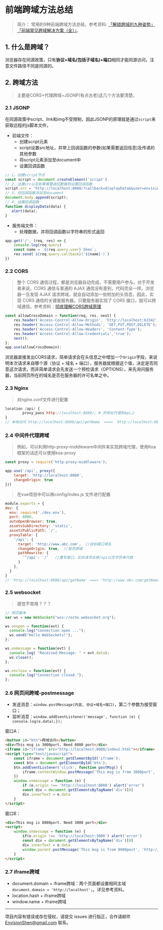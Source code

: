 # 前端跨域方法总结

> 简介： 常用的9种前端跨域方法总结，参考资料: [「解锁跨域的九种姿势」](https://github.com/LiChangyi/crossDomain)   [「前端常见跨域解决方案（全）」](https://segmentfault.com/a/1190000011145364)。



## 1. 什么是跨域？

浏览器存在同源政策，只有**协议+域名(包括子域名)+端口**相同才能同源访问，注意文件路径不同是同源的。

## 2. 跨域方法

> 主要是CORS+代理跨域+JSONP(有点古老)这几个方法要清楚。

### 2.1 JSONP

在同源政策中script、link和img不受限制，因此JSONP的原理就是通过`script`来获取远程的js脚本文件。

- 前端文件：
  - 创建script元素
  - script设置src地址，并带上回调函数的参数(如果需要返回信息)及传递的其他参数
  - 将script元素添加至document中
  - 设置回调函数

```javascript
// 1、创建script节点
const script = document.createElement('script')
// 2、设置src以及如果需要返回数据则设置回调函数
script.src = 'http://localhost:8080/?callback=displayData&&user=envision';
// 3、将回调函数添加至document
document.body.append(script);
// 4、设置回调函数
function displayData(data) {
   alert(data);
}
```

- 服务端文件：
  - 处理数据，并将回调函数以字符串的形式返回

```javascript
app.get('/', (req, res) => {
    console.log(req.query)
    const name = `${req.query.user} Shen`;
    res.send(`${req.query.callback}('${name}')`)
})
```

### 2.2 CORS

> 整个 CORS 通信过程，都是浏览器自动完成，不需要用户参与。对于开发者来说，CORS 通信与普通的 AJAX 通信没有差别，代码完全一样。浏览器一旦发现 AJAX 请求跨域，就会自动添加一些附加的头信息，因此，实现 CORS 通信的关键是服务器。只要服务器实现了 CORS 接口，就可以跨域通信。参考资料：[彻底理解CORS跨域原理](https://www.cnblogs.com/qiujianmei/p/11649905.html)

```javascript
const allowCrossDomain = function(req, res, next) {
    res.header('Access-Control-Allow-Origin', 'http://localhost:63342');
    res.header('Access-Control-Allow-Methods', 'GET,PUT,POST,DELETE');
    res.header('Access-Control-Allow-Headers', 'Content-Type');
    res.header('Access-Control-Allow-Credentials','true');
    next();
};
app.use(allowCrossDomain);
```

浏览器直接发出CORS请求，简单请求会在头信息之中增加一个`Origin`字段，来说明本次请求来自哪个源（协议 + 域名 + 端口），服务器就根据这个值，决定是否同意这次请求，而非简单请求会先发送一个预检请求（OPTIONS），来先询问服务器，当前网页所在的域名是否在服务器的许可名单之中。

### 2.3 Nginx

> 对nginx.conf文件进行配置

```javascript
location /api/ {
        proxy_pass http://localhost:8888/; # 将地址代理到api上
}
// 本地访问 http://localhost:8080/api/getName  ===>  http://localhost:8888/getName
```

### 2.4 中间件代理跨域

> 例如，可以利用http-proxy-middleware中间件来实现跨域代理，使用Koa框架的话还可以使用koa-proxy

```javascript
const proxy = require('http-proxy-middleware');

app.use('/api', proxy({
    target: 'http://localhost:8080',
    changeOrigin: true
}))
```

> 在vue项目中可以再config/index.js 文件进行配置

```javascript
module.exports = {
dev: {
  env: require('./dev.env'),
  port: 8080,
  autoOpenBrowser: true,
  assetsSubDirectory: 'static',
  assetsPublicPath: '/',
  proxyTable: {
    '/api': {
      target: 'http://www.abc.com',  //目标接口域名
      changeOrigin: true,  //是否跨域
      pathRewrite: {
        '^/api': '/'   //重写接口，实际请求去掉/api以空字符串代替
      }
    },
  }
}
// 'http://localhost:8080/api/getName' ===> 'http://www.abc.com/getName'  
```

### 2.5 websocket

> 感觉不常用？？？

```js
// 网页脚本
var ws = new WebSocket("wss://echo.websocket.org");

ws.onopen = function(evt) { 
  console.log("Connection open ..."); 
  ws.send("Hello WebSockets!");
};

ws.onmessage = function(evt) {
  console.log( "Received Message: " + evt.data);
  ws.close();
};

ws.onclose = function(evt) {
  console.log("Connection closed.");
}; 
```

### 2.6 网页间跨域-postmessage

- 发送消息：`window.postMessage(内容, 协议+域名+端口)`，第二个参数为接受窗口；
- 监听消息：`window.addEventListener('message', function (e) { console.log(e.data);});`

窗口A：

```html
<button id="btn">跨域访问</button>
<div>This msg is 3000port. Need 8080 port</div>
<iframe id="iframe" src="http://localhost:8080/index2.html"></iframe>
<script type="text/javascript">
    const iframe = document.getElementById('iframe');
    const btn = document.getElementById('btn');
    btn.addEventListener('click', function postMsg() {
        iframe.contentWindow.postMessage('This msg is from 3000port', 'http://localhost:8080')
    })
    window.onmessage = function (e) {
        if (e.origin !== 'http://localhost:8080') alert('error')
        const div = document.getElementsByTagName('div')[0]
        div.innerText = e.data
    }
</script>
```

窗口B：

```html
<div>This msg is 8080port. Need 3000 port</div>
<script>
    window.onmessage = function (e) {
        if(e.origin !== 'http://localhost:3000') alert('error')
        const div = document.getElementsByTagName('div')[0]
        div.innerText = e.data
        window.parent.postMessage('This msg is from 8080post', 'http://localhost:3000')
    }
</script>
```

### 2.7 iframe跨域
- document.domain + iframe跨域：两个页面都设置相同主域`document.domain = 'http://localhost';`。详见参考资料。
- location.hash + iframe跨域
- window.name + iframe跨域



------

项目内容有错误或存在侵权，请提交 issues 进行指正，合作请邮件 <a href="mailto:EnvisionShen@gmail.com">EnvisionShen@gmail.com </a>联系。
